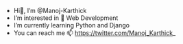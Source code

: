 -  Hi👋, I’m @Manoj-Karthick
-  I’m interested in 👀 Web Development
-  I’m currently learning Python and Django
-  You can reach me 📫 https://twitter.com/Manoj_Karthick_

<!---
Manoj-Karthick/Manoj-Karthick is a ✨ special ✨ repository because its `README.md` (this file) appears on your GitHub profile.
You can click the Preview link to take a look at your changes.
--->
